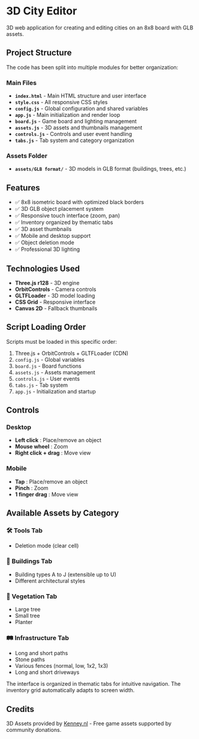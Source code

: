 # 3D City Editor

3D web application for creating and editing cities on an 8x8 board with GLB assets.

## Project Structure

The code has been split into multiple modules for better organization:

### Main Files

- **`index.html`** - Main HTML structure and user interface
- **`style.css`** - All responsive CSS styles
- **`config.js`** - Global configuration and shared variables
- **`app.js`** - Main initialization and render loop
- **`board.js`** - Game board and lighting management
- **`assets.js`** - 3D assets and thumbnails management
- **`controls.js`** - Controls and user event handling
- **`tabs.js`** - Tab system and category organization

### Assets Folder

- **`assets/GLB format/`** - 3D models in GLB format (buildings, trees, etc.)

## Features

- ✅ 8x8 isometric board with optimized black borders
- ✅ 3D GLB object placement system
- ✅ Responsive touch interface (zoom, pan)
- ✅ Inventory organized by thematic tabs
- ✅ 3D asset thumbnails
- ✅ Mobile and desktop support
- ✅ Object deletion mode
- ✅ Professional 3D lighting

## Technologies Used

- **Three.js r128** - 3D engine
- **OrbitControls** - Camera controls
- **GLTFLoader** - 3D model loading
- **CSS Grid** - Responsive interface
- **Canvas 2D** - Fallback thumbnails

## Script Loading Order

Scripts must be loaded in this specific order:

1. Three.js + OrbitControls + GLTFLoader (CDN)
2. `config.js` - Global variables
3. `board.js` - Board functions
4. `assets.js` - Assets management
5. `controls.js` - User events
6. `tabs.js` - Tab system
7. `app.js` - Initialization and startup

## Controls

### Desktop
- **Left click** : Place/remove an object
- **Mouse wheel** : Zoom
- **Right click + drag** : Move view

### Mobile
- **Tap** : Place/remove an object
- **Pinch** : Zoom
- **1 finger drag** : Move view

## Available Assets by Category

### 🛠️ Tools Tab
- Deletion mode (clear cell)

### 🏢 Buildings Tab
- Building types A to J (extensible up to U)
- Different architectural styles

### 🌳 Vegetation Tab
- Large tree
- Small tree
- Planter

### 🛤️ Infrastructure Tab
- Long and short paths
- Stone paths
- Various fences (normal, low, 1x2, 1x3)
- Long and short driveways

The interface is organized in thematic tabs for intuitive navigation. The inventory grid automatically adapts to screen width.

## Credits

3D Assets provided by [Kenney.nl](https://kenney.nl/) - Free game assets supported by community donations. 